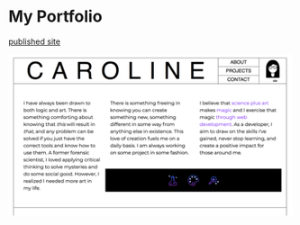 # My Portfolio

[published site](carolinechen.io)

![portfolio screenshot](portfolio-screenshot.png)
